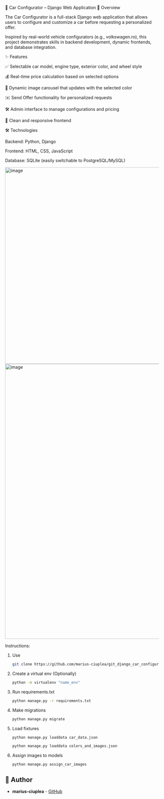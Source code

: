 🚗 Car Configurator – Django Web Application
📌 Overview

The Car Configurator is a full-stack Django web application that allows users to configure and customize a car before requesting a personalized offer.

Inspired by real-world vehicle configurators (e.g., volkswagen.ro), this project demonstrates skills in backend development, dynamic frontends, and database integration.

✨ Features

✅ Selectable car model, engine type, exterior color, and wheel style

💰 Real-time price calculation based on selected options

🎨 Dynamic image carousel that updates with the selected color

✉️ Send Offer functionality for personalized requests

🛠️ Admin interface to manage configurations and pricing

📱 Clean and responsive frontend



🛠️ Technologies

Backend: Python, Django

Frontend: HTML, CSS, JavaScript

Database: SQLite (easily switchable to PostgreSQL/MySQL)

<img width="1888" height="644" alt="image" src="https://github.com/user-attachments/assets/1f46fbff-8f1c-4049-9d4c-3ab6c942ad06" />

<img width="1901" height="901" alt="image" src="https://github.com/user-attachments/assets/2263387a-629d-4e91-bbf3-ad58574abd12" />



Instructions:

1. Use
   ```bash
   git clone https://github.com/marius-ciuplea/git_django_car_configurator.git
   ```
2. Create a virtual env (Optionally)
   ```bash
   python -m virtualenv "name_env"
   ```
3. Run requirements.txt
   ```bash
   python manage.py -r requirements.txt
4. Make migrations
   ```bash
   python manage.py migrate
   ```
5. Load fixtures
   ```bash
   python manage.py loaddata car_data.json
   ```
   ```bash
   python manage.py loaddata colors_and_images.json
   ```
6. Assign images to models
   ```bash
   python manage.py assign_car_images
   ```


## 👤 Author
- **marius-ciuplea** - [GitHub](https://github.com/marius-ciuplea)
